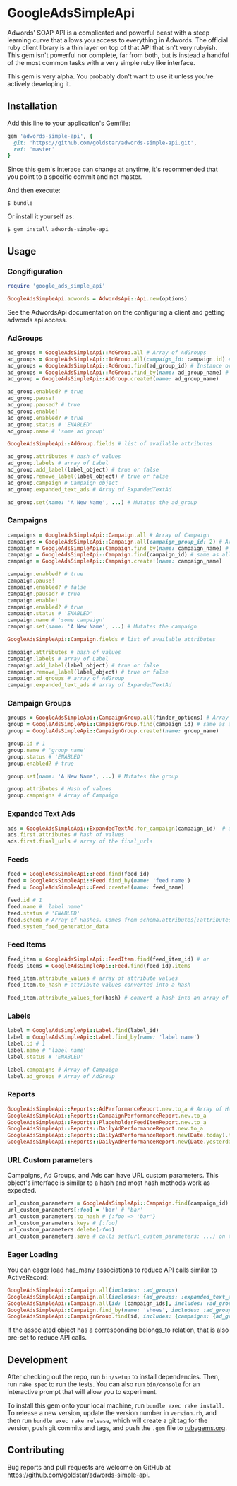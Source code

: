 # GoogleAdsSimpleApi

Adwords' SOAP API is a complicated and powerful beast with a steep learning curve that allows you access to everything in Adwords. The official ruby client library is a thin layer on top of that API that isn't very rubyish. This gem isn't powerful nor complete, far from both, but is instead a handful of the most common tasks with a very simple ruby like interface.

This gem is very alpha. You probably don't want to use it unless you're actively developing it.

## Installation

Add this line to your application's Gemfile:

```ruby
gem 'adwords-simple-api', {
  git: 'https://github.com/goldstar/adwords-simple-api.git',
  ref: 'master'
}
```

Since this gem's interace can change at anytime, it's recommended that you point to a specific commit and not master.

And then execute:

    $ bundle

Or install it yourself as:

    $ gem install adwords-simple-api

## Usage

### Congifiguration

```ruby
require 'google_ads_simple_api'

GoogleAdsSimpleApi.adwords = AdwordsApi::Api.new(options)
```

See the AdwordsApi documentation on the configuring a client and getting adwords api access.

### AdGroups

```ruby
ad_groups = GoogleAdsSimpleApi::AdGroup.all # Array of AdGroups
ad_groups = GoogleAdsSimpleApi::AdGroup.all(campaign_id: campaign.id) # Array of AdGroups
ad_groups = GoogleAdsSimpleApi::AdGroup.find(ad_group_id) # Instance or nil
ad_groups = GoogleAdsSimpleApi::AdGroup.find_by(name: ad_group_name) # Instance or nil
ad_group = GoogleAdsSimpleApi::AdGroup.create!(name: ad_group_name)

ad_group.enabled? # true
ad_group.pause!
ad_group.paused? # true
ad_group.enable!
ad_group.enabled? # true
ad_group.status # 'ENABLED'
ad_group.name # 'some ad group'

GoogleAdsSimpleApi::AdGroup.fields # list of available attributes

ad_group.attributes # hash of values
ad_group.labels # array of Label
ad_group.add_label(label_object) # true or false
ad_group.remove_label(label_object) # true or false
ad_group.campaign # Campaign object
ad_group.expanded_text_ads # Array of ExpandedTextAd

ad_group.set(name: 'A New Name', ...) # Mutates the ad_group

```

### Campaigns

```ruby
campaigns = GoogleAdsSimpleApi::Campaign.all # Array of Campaign
campaigns = GoogleAdsSimpleApi::Campaign.all(campaign_group_id: 2) # Array of Campaigns
campaign = GoogleAdsSimpleApi::Campaign.find_by(name: campaign_name) # Instance of Campaign or nil
campaign = GoogleAdsSimpleApi::Campaign.find(campaign_id) # same as all(id: campaign_id).first
campaign = GoogleAdsSimpleApi::Campaign.create!(name: campaign_name)

campaign.enabled? # true
campaign.pause!
campaign.enabled? # false
campaign.paused? # true
campaign.enable!
campaign.enabled? # true
campaign.status # 'ENABLED'
campaign.name # 'some campaign'
campaign.set(name: 'A New Name', ...) # Mutates the campaign

GoogleAdsSimpleApi::Campaign.fields # list of available attributes

campaign.attributes # hash of values
campaign.labels # array of Label
campaign.add_label(label_object) # true or false
campaign.remove_label(label_object) # true or false
campaign.ad_groups # array of AdGroup
campaign.expanded_text_ads # array of ExpandedTextAd
```

### Campaign Groups

```ruby
groups = GoogleAdsSimpleApi::CampaignGroup.all(finder_options) # Array of CampaignGroup
group = GoogleAdsSimpleApi::CampaignGroup.find(campaign_id) # same as all(id: campaign_id).first
group = GoogleAdsSimpleApi::CampaignGroup.create!(name: group_name)

group.id # 1
group.name # 'group name'
group.status # 'ENABLED'
group.enabled? # true

group.set(name: 'A New Name', ...) # Mutates the group

group.attributes # Hash of values
group.campaigns # Array of Campaign
```

### Expanded Text Ads

```ruby
ads = GoogleAdsSimpleApi::ExpandedTextAd.for_campaign(campaign_id)  # array of ExpandedTextAds
ads.first.attributes # hash of values
ads.first.final_urls # array of the final_urls
```

### Feeds

```ruby
feed = GoogleAdsSimpleApi::Feed.find(feed_id)
feed = GoogleAdsSimpleApi::Feed.find_by(name: 'feed name')
feed = GoogleAdsSimpleApi::Feed.create!(name: feed_name)

feed.id # 1
feed.name # 'label name'
feed.status # 'ENABLED'
feed.schema # Array of Hashes. Comes from schema.attributes[:attributes]
feed.system_feed_generation_data
```

### Feed Items

```ruby
feed_item = GoogleAdsSimpleApi::FeedItem.find(feed_item_id) # or
feeds_items = GoogleAdsSimpleApi::Feed.find(feed_id).items

feed_item.attribute_values # array of attribute values
feed_item.to_hash # attribute values converted into a hash

feed_item.attribute_values_for(hash) # convert a hash into an array of attribute_values
```

### Labels

```ruby
label = GoogleAdsSimpleApi::Label.find(label_id)
label = GoogleAdsSimpleApi::Label.find_by(name: 'label name')
label.id # 1
label.name # 'label name'
label.status # 'ENABLED'

label.campaigns # Array of Campaign
label.ad_groups # Array of AdGroup
```

### Reports

```ruby
GoogleAdsSimpleApi::Reports::AdPerformanceReport.new.to_a # Array of Hashes
GoogleAdsSimpleApi::Reports::CampaignPerformanceReport.new.to_a
GoogleAdsSimpleApi::Reports::PlaceholderFeedItemReport.new.to_a
GoogleAdsSimpleApi::Reports::DailyAdPerformanceReport.new.to_a                              # Report for yesterday
GoogleAdsSimpleApi::Reports::DailyAdPerformanceReport.new(Date.today).to_a                  # Report for today
GoogleAdsSimpleApi::Reports::DailyAdPerformanceReport.new(Date.yesterday..Date.today).to_a  # Report segmented by day for range
```

### URL Custom parameters

Campaigns, Ad Groups, and Ads can have URL custom parameters. This object's interface
is similar to a hash and most hash methods work as expected.

```ruby
url_custom_parameters = GoogleAdsSimpleApi::Campaign.find(campaign_id).url_custom_parameters
url_custom_parameters[:foo] = 'bar' # 'bar'
url_custom_parameters.to_hash # {:foo => 'bar'}
url_custom_parameters.keys # [:foo]  
url_custom_parameters.delete(:foo)
url_custom_parameters.save # calls set(url_custom_parameters: ...) on the owner e.g. Campaign
```

### Eager Loading

You can eager load has_many associations to reduce API calls similar to ActiveRecord:

```ruby
GoogleAdsSimpleApi::Campaign.all(includes: :ad_groups)
GoogleAdsSimpleApi::Campaign.all(includes: {ad_groups: :expanded_text_ads})
GoogleAdsSimpleApi::Campaign.all(id: [campaign_ids], includes: :ad_groups)
GoogleAdsSimpleApi::Campaign.find_by(name: 'shoes', includes: :ad_groups)
GoogleAdsSimpleApi::CampaignGroup.find(id, includes: {campaigns: {ad_groups: :expanded_text_ads}})
```

If the associated object has a corresponding belongs_to relation, that is also pre-set to reduce API calls.

## Development

After checking out the repo, run `bin/setup` to install dependencies. Then, run `rake spec` to run the tests. You can also run `bin/console` for an interactive prompt that will allow you to experiment.

To install this gem onto your local machine, run `bundle exec rake install`. To release a new version, update the version number in `version.rb`, and then run `bundle exec rake release`, which will create a git tag for the version, push git commits and tags, and push the `.gem` file to [rubygems.org](https://rubygems.org).

## Contributing

Bug reports and pull requests are welcome on GitHub at https://github.com/goldstar/adwords-simple-api.

